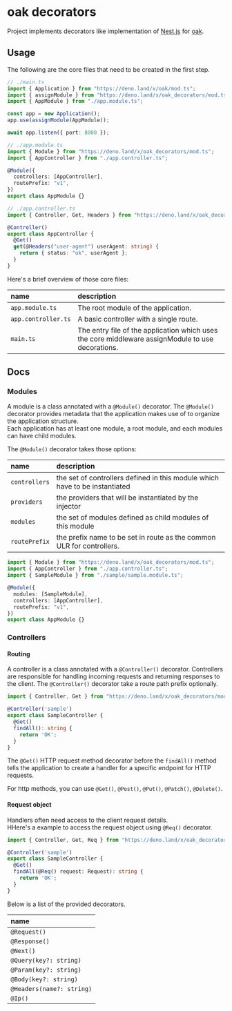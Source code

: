 # oak decorators

Project implements decorators like implementation of [Nest.js](https://nestjs.com/) for [oak](https://github.com/oakserver/oak).

## Usage

The following are the core files that need to be created in the first step.

```typescript
// ./main.ts
import { Application } from "https://deno.land/x/oak/mod.ts";
import { assignModule } from "https://deno.land/x/oak_decorators/mod.ts";
import { AppModule } from "./app.module.ts";

const app = new Application();
app.use(assignModule(AppModule));

await app.listen({ port: 8000 });
```

```typescript
// ./app.module.ts
import { Module } from "https://deno.land/x/oak_decorators/mod.ts";
import { AppController } from "./app.controller.ts";

@Module({
  controllers: [AppController],
  routePrefix: "v1",
})
export class AppModule {}
```

```typescript
// ./app.controller.ts
import { Controller, Get, Headers } from "https://deno.land/x/oak_decorators/mod.ts";

@Controller()
export class AppController {
  @Get()
  get(@Headers("user-agent") userAgent: string) {
    return { status: "ok", userAgent };
  }
}
```

Here's a brief overview of those core files:

| name | description |
|:-|:-|
| `app.module.ts` | The root module of the application. |
| `app.controller.ts` | A basic controller with a single route. |
| `main.ts` | The entry file of the application which uses the core middleware assignModule to use decorations. |

## Docs

### Modules

A module is a class annotated with a `@Module()` decorator. The `@Module()` decorator provides metadata that the application makes use of to organize the application structure.  
Each application has at least one module, a root module, and each modules can have child modules.

The `@Module()` decorator takes those options:

|name|description|
|:-|:-|
| `controllers` | the set of controllers defined in this module which have to be instantiated |
| `providers` | the providers that will be instantiated by the injector |
| `modules` | the set of modules defined as child modules of this module |
| `routePrefix` | the prefix name to be set in route as the common ULR for controllers. |

```typescript
import { Module } from "https://deno.land/x/oak_decorators/mod.ts";
import { AppController } from "./app.controller.ts";
import { SampleModule } from "./sample/sample.module.ts";

@Module({
  modules: [SampleModule],
  controllers: [AppController],
  routePrefix: "v1",
})
export class AppModule {}
```

### Controllers

#### Routing

A controller is a class annotated with a `@Controller()` decorator. Controllers are responsible for handling incoming requests and returning responses to the client.
The `@Controller()` decorator take a route path prefix optionally.

```typescript
import { Controller, Get } from "https://deno.land/x/oak_decorators/mod.ts";

@Controller('sample')
export class SampleController {
  @Get()
  findAll(): string {
    return 'OK';
  }
}

```

The `@Get()` HTTP request method decorator before the `findAll()` method tells the application to create a handler for a specific endpoint for HTTP requests.

For http methods, you can use `@Get()`, `@Post()`, `@Put()`, `@Patch()`, `@Delete()`.

#### Request object

Handlers often need access to the client request details.  
HHere's a example to access the request object using `@Req()` decorator.

```typescript
import { Controller, Get, Req } from "https://deno.land/x/oak_decorators/mod.ts";

@Controller('sample')
export class SampleController {
  @Get()
  findAll(@Req() request: Request): string {
    return 'OK';
  }
}

```

Below is a list of the provided decorators.

|name|
|:-|
| `@Request()`
| `@Response()`
| `@Next()`
| `@Query(key?: string)`
| `@Param(key?: string)`
| `@Body(key?: string)`
| `@Headers(name?: string)`
| `@Ip()`
